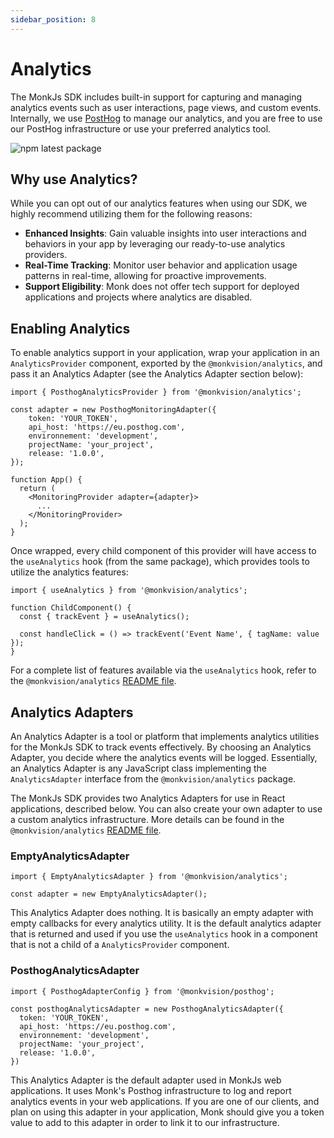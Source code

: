 ```yaml
---
sidebar_position: 8
---
```


# Analytics
The MonkJs SDK includes built-in support for capturing and managing analytics events such as user interactions, page views, and custom events.
Internally, we use [PostHog](https://posthog.com) to manage our analytics, and you are free to use our PostHog infrastructure
or use your preferred analytics tool.

![npm latest package](https://img.shields.io/npm/v/@monkvision/analytics/latest.svg)

## Why use Analytics?
While you can opt out of our analytics features when using our SDK, we highly recommend utilizing them for the following reasons:

- **Enhanced Insights**: Gain valuable insights into user interactions and behaviors in your app by leveraging our ready-to-use analytics providers.
- **Real-Time Tracking**: Monitor user behavior and application usage patterns in real-time, allowing for proactive improvements.
- **Support Eligibility**: Monk does not offer tech support for deployed applications and projects where analytics are disabled.


## Enabling Analytics
To enable analytics support in your application, wrap your application in an `AnalyticsProvider` component,
exported by the `@monkvision/analytics`, and pass it an Analytics Adapter (see the Analytics Adapter section below):

```tsx
import { PosthogAnalyticsProvider } from '@monkvision/analytics';

const adapter = new PosthogMonitoringAdapter({
    token: 'YOUR_TOKEN',
    api_host: 'https://eu.posthog.com',
    environnement: 'development',
    projectName: 'your_project',
    release: '1.0.0',
});

function App() {
  return (
    <MonitoringProvider adapter={adapter}>
      ...
    </MonitoringProvider>
  );
}
```

Once wrapped, every child component of this provider will have access to the `useAnalytics` hook (from the same package),
which provides tools to utilize the analytics features:

```tsx
import { useAnalytics } from '@monkvision/analytics';

function ChildComponent() {
  const { trackEvent } = useAnalytics();

  const handleClick = () => trackEvent('Event Name', { tagName: value });
}
```
For a complete list of features available via the `useAnalytics` hook, refer to the `@monkvision/analytics`
[README file](https://github.com/monkvision/monkjs/blob/main/packages/analytics/README.md).


## Analytics Adapters
An Analytics Adapter is a tool or platform that implements analytics utilities for the MonkJs SDK to track events effectively.
By choosing an Analytics Adapter, you decide where the analytics events will be logged. Essentially, an Analytics Adapter
is any JavaScript class implementing the `AnalyticsAdapter` interface from the `@monkvision/analytics` package.

The MonkJs SDK provides two Analytics Adapters for use in React applications, described below. You can also create your
own adapter to use a custom analytics infrastructure. More details can be found in the `@monkvision/analytics`
[README file](https://github.com/monkvision/monkjs/blob/main/packages/analytics/README.md).

### EmptyAnalyticsAdapter
```tsx
import { EmptyAnalyticsAdapter } from '@monkvision/analytics';

const adapter = new EmptyAnalyticsAdapter();
```
This Analytics Adapter does nothing. It is basically an empty adapter with empty callbacks for every analytics
utility. It is the default analytics adapter that is returned and used if you use the `useAnalytics` hook in a
component that is not a child of a `AnalyticsProvider` component.

### PosthogAnalyticsAdapter
```tsx
import { PosthogAdapterConfig } from '@monkvision/posthog';

const posthogAnalyticsAdapter = new PosthogAnalyticsAdapter({
  token: 'YOUR_TOKEN',
  api_host: 'https://eu.posthog.com',
  environnement: 'development',
  projectName: 'your_project',
  release: '1.0.0',
})
```
This Analytics Adapter is the default adapter used in MonkJs web applications. It uses Monk's Posthog infrastructure to
log and report analytics events in your web applications. If you are one of our clients, and plan on using this adapter in
your application, Monk should give you a token value to add to this adapter in order to link it to our
infrastructure.
